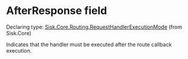 <!--

Copyrights 2023 Sisk Framework - CypherPotato
Published under MIT license

!!! DO NOT EDIT THIS FILE !!!
This file was generated by a tool in the Sisk package. To edit the information in this documentation,
edit the XML documentation present in the Sisk source code.

-->


# AfterResponse field

Declaring type: [Sisk.Core.Routing.RequestHandlerExecutionMode](/read?q=/contents/spec/Sisk.Core.Routing.RequestHandlerExecutionMode.md) (from Sisk.Core)


Indicates that the handler must be executed after the route callback execution.

